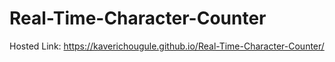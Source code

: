 # Real-Time-Character-Counter
Hosted Link: https://kaverichougule.github.io/Real-Time-Character-Counter/
